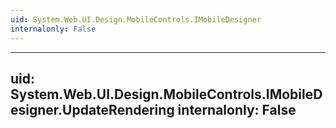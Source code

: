 ```yaml
---
uid: System.Web.UI.Design.MobileControls.IMobileDesigner
internalonly: False
---
```


---
uid: System.Web.UI.Design.MobileControls.IMobileDesigner.UpdateRendering
internalonly: False
---
